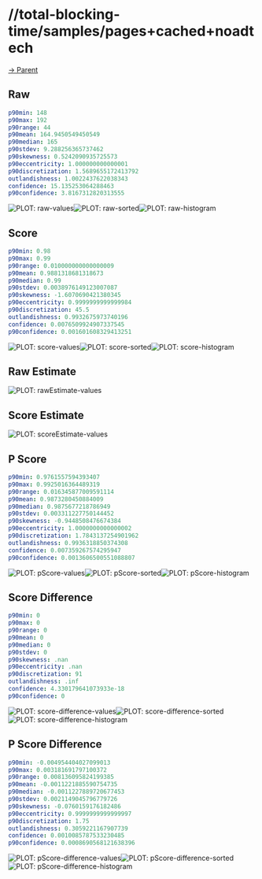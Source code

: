
# //total-blocking-time/samples/pages+cached+noadtech

[→ Parent](../..)


## Raw


```yaml
p90min: 148
p90max: 192
p90range: 44
p90mean: 164.9450549450549
p90median: 165
p90stdev: 9.288256365737462
p90skewness: 0.5242090935725573
p90eccentricity: 1.000000000000001
p90discretization: 1.5689655172413792
outlandishness: 1.0022437622038343
confidence: 15.135253064288463
p90confidence: 3.8167312820313555

```

![PLOT: raw-values](./raw/values.svg)![PLOT: raw-sorted](./raw/sorted.svg)![PLOT: raw-histogram](./raw/histogram.svg)
## Score


```yaml
p90min: 0.98
p90max: 0.99
p90range: 0.010000000000000009
p90mean: 0.9881318681318673
p90median: 0.99
p90stdev: 0.0038976149123007087
p90skewness: -1.6070690421380345
p90eccentricity: 0.9999999999999984
p90discretization: 45.5
outlandishness: 0.9932675973740196
confidence: 0.0076509924907337545
p90confidence: 0.001601608329413251

```

![PLOT: score-values](./score/values.svg)![PLOT: score-sorted](./score/sorted.svg)![PLOT: score-histogram](./score/histogram.svg)
## Raw Estimate

![PLOT: rawEstimate-values](./rawEstimate/values.svg)
## Score Estimate

![PLOT: scoreEstimate-values](./scoreEstimate/values.svg)
## P Score


```yaml
p90min: 0.9761557594393407
p90max: 0.9925016364489319
p90range: 0.016345877009591114
p90mean: 0.9873280450884009
p90median: 0.9875677218786949
p90stdev: 0.003311227750144452
p90skewness: -0.9448508476674384
p90eccentricity: 1.0000000000000002
p90discretization: 1.7843137254901962
outlandishness: 0.9936318850374308
confidence: 0.007359267574295947
p90confidence: 0.0013606500551088807

```

![PLOT: pScore-values](./pScore/values.svg)![PLOT: pScore-sorted](./pScore/sorted.svg)![PLOT: pScore-histogram](./pScore/histogram.svg)
## Score Difference


```yaml
p90min: 0
p90max: 0
p90range: 0
p90mean: 0
p90median: 0
p90stdev: 0
p90skewness: .nan
p90eccentricity: .nan
p90discretization: 91
outlandishness: .inf
confidence: 4.330179641073933e-18
p90confidence: 0

```

![PLOT: score-difference-values](./score-difference/values.svg)![PLOT: score-difference-sorted](./score-difference/sorted.svg)![PLOT: score-difference-histogram](./score-difference/histogram.svg)
## P Score Difference


```yaml
p90min: -0.004954404027099013
p90max: 0.003181691797100372
p90range: 0.008136095824199385
p90mean: -0.0011221885590754735
p90median: -0.0011227889720677453
p90stdev: 0.0021149045796779726
p90skewness: -0.0760159176182486
p90eccentricity: 0.9999999999999997
p90discretization: 1.75
outlandishness: 0.3059221167907739
confidence: 0.0010085787533230485
p90confidence: 0.0008690568121638396

```

![PLOT: pScore-difference-values](./pScore-difference/values.svg)![PLOT: pScore-difference-sorted](./pScore-difference/sorted.svg)![PLOT: pScore-difference-histogram](./pScore-difference/histogram.svg)